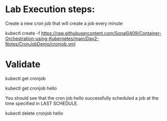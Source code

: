 Lab Execution steps:
===========================

Create a new cron job that will create a job every minute

kubectl create -f https://raw.githubusercontent.com/Sonal0409/Container-Orchestration-using-Kubernetes/main/Day2-Notes/CronJobDemo/cronjob.yml

Validate
========

kubectl get cronjob

kubectl get cronjob hello

You should see that the cron job hello successfully scheduled a job at the time specified in LAST SCHEDULE. 

kubectl delete cronjob hello
